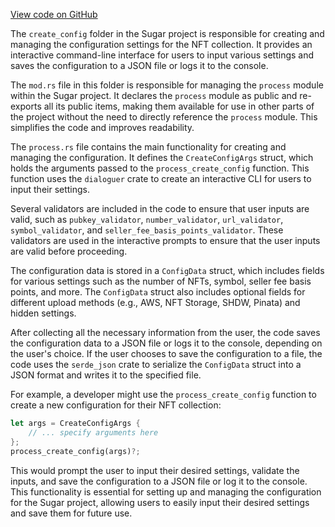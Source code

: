 [View code on GitHub](https://github.com/metaplex-foundation/sugar/.autodoc/docs/json/src/create_config)

The `create_config` folder in the Sugar project is responsible for creating and managing the configuration settings for the NFT collection. It provides an interactive command-line interface for users to input various settings and saves the configuration to a JSON file or logs it to the console.

The `mod.rs` file in this folder is responsible for managing the `process` module within the Sugar project. It declares the `process` module as public and re-exports all its public items, making them available for use in other parts of the project without the need to directly reference the `process` module. This simplifies the code and improves readability.

The `process.rs` file contains the main functionality for creating and managing the configuration. It defines the `CreateConfigArgs` struct, which holds the arguments passed to the `process_create_config` function. This function uses the `dialoguer` crate to create an interactive CLI for users to input their settings.

Several validators are included in the code to ensure that user inputs are valid, such as `pubkey_validator`, `number_validator`, `url_validator`, `symbol_validator`, and `seller_fee_basis_points_validator`. These validators are used in the interactive prompts to ensure that the user inputs are valid before proceeding.

The configuration data is stored in a `ConfigData` struct, which includes fields for various settings such as the number of NFTs, symbol, seller fee basis points, and more. The `ConfigData` struct also includes optional fields for different upload methods (e.g., AWS, NFT Storage, SHDW, Pinata) and hidden settings.

After collecting all the necessary information from the user, the code saves the configuration data to a JSON file or logs it to the console, depending on the user's choice. If the user chooses to save the configuration to a file, the code uses the `serde_json` crate to serialize the `ConfigData` struct into a JSON format and writes it to the specified file.

For example, a developer might use the `process_create_config` function to create a new configuration for their NFT collection:

```rust
let args = CreateConfigArgs {
    // ... specify arguments here
};
process_create_config(args)?;
```

This would prompt the user to input their desired settings, validate the inputs, and save the configuration to a JSON file or log it to the console. This functionality is essential for setting up and managing the configuration for the Sugar project, allowing users to easily input their desired settings and save them for future use.
